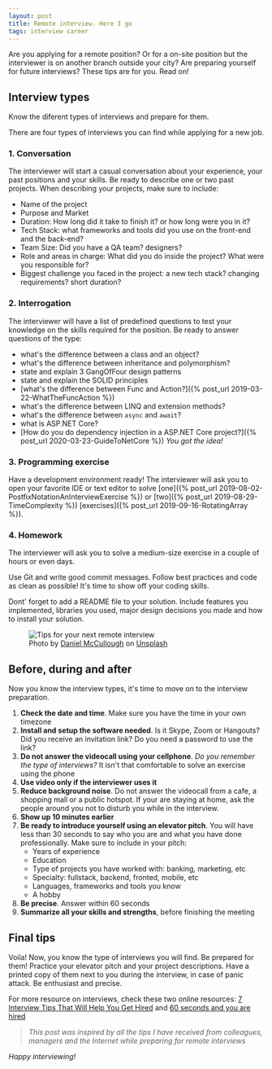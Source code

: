 ```yaml
---
layout: post
title: Remote interview. Here I go
tags: interview career
---
```


Are you applying for a remote position? Or for a on-site position but the interviewer is on another branch outside your city? Are preparing yourself for future interviews? These tips are for you. Read on!

## Interview types

Know the diferent types of interviews and prepare for them.

There are four types of interviews you can find while applying for a new job.

### 1. Conversation

The interviewer will start a casual conversation about your experience, your past positions and your skills. Be ready to describe one or two past projects. When describing your projects, make sure to include:

* Name of the project
* Purpose and Market
* Duration: How long did it take to finish it? or how long were you in it?
* Tech Stack: what frameworks and tools did you use on the front-end and the back-end?
* Team Size: Did you have a QA team? designers?
* Role and areas in charge: What did you do inside the project? What were you responsible for?
* Biggest challenge you faced in the project: a new tech stack? changing requirements? short duration?

### 2. Interrogation

The interviewer will have a list of predefined questions to test your knowledge on the skills required for the position. Be ready to answer questions of the type:

* what's the difference between a class and an object?
* what's the difference between inheritance and polymorphism?
* state and explain 3 GangOfFour design patterns
* state and explain the SOLID principles
* [what's the difference between Func and Action?]({% post_url 2019-03-22-WhatTheFuncAction %})
* what's the difference between LINQ and extension methods?
* what's the difference between `async` and `await`?
* what is ASP.NET Core?
* [How do you do dependency injection in a ASP.NET Core project?]({% post_url 2020-03-23-GuideToNetCore %}) *You got the idea!*

### 3. Programming exercise

Have a development environment ready! The interviewer will ask you to open your favorite IDE or text editor to solve [one]({% post_url 2019-08-02-PostfixNotationAnInterviewExercise %}) or [two]({% post_url 2019-08-29-TimeComplexity %}) [exercises]({% post_url 2019-09-16-RotatingArray %}).
 
### 4. Homework

The interviewer will ask you to solve a medium-size exercise in a couple of hours or even days.

Use Git and write good commit messages. Follow best practices and code as clean as possible! It's time to show off your coding skills.

Dont' forget to add a README file to your solution. Include features you implemented, libraries you used, major design decisions you made and how to install your solution.

<figure>
<img src="https://images.unsplash.com/photo-1515973069-1e40b62f107f?ixlib=rb-1.2.1&q=80&fm=jpg&crop=entropy&cs=tinysrgb&w=800&h=400&fit=crop&ixid=eyJhcHBfaWQiOjF9" alt="Tips for your next remote interview" />

<figcaption><span>Photo by <a href="https://unsplash.com/@d_mccullough?utm_source=unsplash&amp;utm_medium=referral&amp;utm_content=creditCopyText">Daniel McCullough</a> on <a href="https://unsplash.com/s/photos/interview?utm_source=unsplash&amp;utm_medium=referral&amp;utm_content=creditCopyText">Unsplash</a></span></figcaption>
</figure>

## Before, during and after

Now you know the interview types, it's time to move on to the interview preparation.

1. **Check the date and time**. Make sure you have the time in your own timezone
2. **Install and setup the software needed**. Is it Skype, Zoom or Hangouts? Did you receive an invitation link? Do you need a password to use the link?
3. **Do not answer the videocall using your cellphone**. *Do you remember the type of interviews?* It isn't that comfortable to solve an exercise using the phone
4. **Use video only if the interviewer uses it**
5. **Reduce background noise**. Do not answer the videocall from a cafe, a shopping mall or a public hotspot. If  your are staying at home, ask the people around you not to disturb you while in the interview. 
6. **Show up 10 minutes earlier**
7. **Be ready to introduce yourself using an elevator pitch**. You will have less than 30 seconds to say who you are and what you have done professionally. Make sure to include in your pitch:
    * Years of experience
    * Education
    * Type of projects you have worked with: banking, marketing, etc
    * Specialty: fullstack, backend, fronted, mobile, etc
    * Languages, frameworks and tools you know
    * A hobby
9. **Be precise**. Answer within 60 seconds
10. **Summarize all your skills and strengths**, before finishing the meeting

## Final tips

Voila! Now, you know the type of interviews you will find. Be prepared for them! Practice your elevator pitch and your project descriptions. Have a printed copy of them next to you during the interview, in case of panic attack. Be enthusiast and precise. 

For more resource on interviews, check these two online resources: [7 Interview Tips That Will Help You Get Hired](https://www.thebalancecareers.com/top-interview-tips-2058577) and [60 seconds and you are hired](https://www.youtube.com/watch?v=J_lgyK37JJM)

> *This post was inspired by all the tips I have received from colleagues, managers and the Internet while preparing for remote interviews*

_Happy interviewing!_

